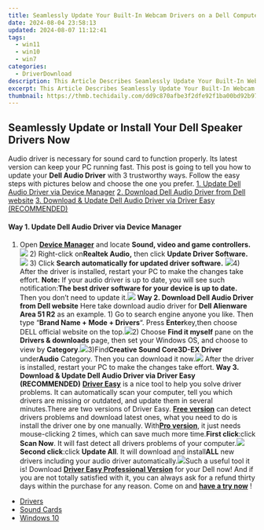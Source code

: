 ```yaml
---
title: Seamlessly Update Your Built-In Webcam Drivers on a Dell Computer - A Comprehensive How-To
date: 2024-08-04 23:58:13
updated: 2024-08-07 11:12:41
tags:
  - win11
  - win10
  - win7
categories:
  - DriverDownload
description: This Article Describes Seamlessly Update Your Built-In Webcam Drivers on a Dell Computer - A Comprehensive How-To
excerpt: This Article Describes Seamlessly Update Your Built-In Webcam Drivers on a Dell Computer - A Comprehensive How-To
thumbnail: https://thmb.techidaily.com/dd9c870afbe3f2dfe92f1ba00bd92b9730edbfc9f7029f1358b11e947d20dbef.jpg
---
```


## Seamlessly Update or Install Your Dell Speaker Drivers Now

Audio driver is necessary for sound card to function properly. Its latest version can keep your PC running fast. This post is going to tell you how to update your **Dell Audio Driver** with 3 trustworthy ways. Follow the easy steps with pictures below and choose the one you prefer.[](https://tools.techidaily.com/drivereasy/download/) [1. Update Dell Audio Driver via Device Manager](https://tools.techidaily.com/drivereasy/download/) [2. Download Dell Audio Driver from Dell website](https://tools.techidaily.com/drivereasy/download/) [3. Download & Update Dell Audio Driver via Driver Easy (RECOMMENDED)](https://www.drivereasy.com/knowledge/dell-audio-driver-download-update/#4)

#### **Way 1\. Update Dell Audio Driver via Device Manager**

####

1) Open **[Device Manager](https://tools.techidaily.com/drivereasy/download/)** and locate **Sound, video and game controllers.** **![](https://images.drivereasy.com/wp-content/uploads/2017/02/1-1.png)** 2) Right-click on**Realtek Audio,** then click **Update Driver Software.** **![](https://images.drivereasy.com/wp-content/uploads/2017/02/2-1.png)** 3) Click **Search automatically for updated driver software.** ![](https://images.drivereasy.com/wp-content/uploads/2017/02/3.png)4)  After the driver is installed, restart your PC to make the changes take effort.  **Note:** If your audio driver is up to date, you will see such notification:**The best driver software for your device is up to date.** Then you don’t need to update it.![](https://images.drivereasy.com/wp-content/uploads/2017/02/4.png) **Way 2\. Download Dell Audio Driver from Dell website** Here take download audio driver for **Dell Alienware Area 51 R2** as an example. 1) Go to search engine anyone you like. Then type “**Brand Name + Mode + Drivers**“. Press **Enter**key,then choose DELL official website on the top.![](https://images.drivereasy.com/wp-content/uploads/2017/02/8-15.png)2) Choose **Find it myself** pane on the **Drivers & downloads** page, then set your Windows OS, and choose to view by **Category**.![](https://images.drivereasy.com/wp-content/uploads/2017/02/9.png)3)Find**Creative Sound Core3D-EX Driver** under**Audio** Category. Then you can download it now.![](https://images.drivereasy.com/wp-content/uploads/2017/02/10.png)  After the driver is installed, restart your PC to make the changes take effort.   **Way 3\. Download & Update Dell Audio Driver via Driver Easy (RECOMMENDED)** **[Driver Easy](https://tools.techidaily.com/drivereasy/download/)** is a nice tool to help you solve driver problems. It can automatically scan  your computer, tell you which drivers are missing or outdated, and update them in several minutes.There are two versions of Driver Easy. [**Free version**](https://tools.techidaily.com/drivereasy/download/) can detect drivers problems and download latest ones, what you need to do is install the driver one by one manually. With[**Pro version**](https://tools.techidaily.com/drivereasy/download/), it just needs mouse-clicking 2 times, which can save much more time.**First click**:click **Scan Now**. It will fast detect all drivers problems of your computer.![](https://images.drivereasy.com/wp-content/uploads/2017/02/SCAN2.jpg) **Second click**:click **Update All**. It will download and install**ALL** new drivers including your audio driver automatically.![](https://images.drivereasy.com/wp-content/uploads/2017/02/Dell-1.jpg)Such a useful tool it is! Download **[Driver Easy Professional Version](https://tools.techidaily.com/drivereasy/download/)** for your Dell now! And if you are not totally satisfied with it, you can always ask for a refund thirty days within the purchase for any reason. Come on and **[have a try now](https://tools.techidaily.com/drivereasy/download/)** !

* [Drivers](https://tools.techidaily.com/drivereasy/download/)
* [Sound Cards](https://tools.techidaily.com/drivereasy/download/)
* [Windows 10](https://tools.techidaily.com/drivereasy/download/)

<ins class="adsbygoogle"
     style="display:block"
     data-ad-format="autorelaxed"
     data-ad-client="ca-pub-7571918770474297"
     data-ad-slot="1223367746"></ins>



<ins class="adsbygoogle"
     style="display:block"
     data-ad-client="ca-pub-7571918770474297"
     data-ad-slot="8358498916"
     data-ad-format="auto"
     data-full-width-responsive="true"></ins>
